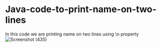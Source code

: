 # Java-code-to-print-name-on-two-lines
In this code we are printing name on two lines using \n property
![Screenshot (435)](https://github.com/RishabhRaj240/Java-code-to-print-name-on-two-lines/assets/155876855/6c510fb9-5d70-41a2-b05e-ea597a7e5391)
